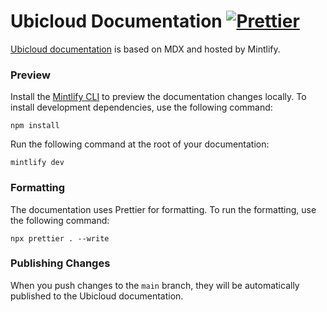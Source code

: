 # Ubicloud Documentation [![Prettier](https://github.com/ubicloud/documentation/actions/workflows/prettier.yml/badge.svg)](https://github.com/ubicloud/documentation/actions/workflows/prettier.yml)

[Ubicloud documentation](https://www.ubicloud.com/docs) is based on MDX and hosted by Mintlify.

### Preview

Install the [Mintlify CLI](https://www.npmjs.com/package/mintlify) to preview the documentation changes locally. To install development dependencies, use the following command:

```shell
npm install
```

Run the following command at the root of your documentation:

```shell
mintlify dev
```

### Formatting

The documentation uses Prettier for formatting. To run the formatting, use the following command:

```shell
npx prettier . --write
```

### Publishing Changes

When you push changes to the `main` branch, they will be automatically published to the Ubicloud documentation.
